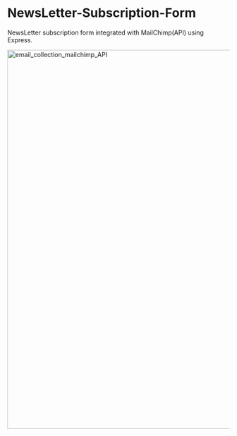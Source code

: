 # NewsLetter-Subscription-Form

NewsLetter subscription form integrated with MailChimp(API) using Express.

<img width="859" alt="email_collection_mailchimp_API" src="https://user-images.githubusercontent.com/59602518/119165713-119b1380-ba5e-11eb-8ca2-90a4946701ad.png">
